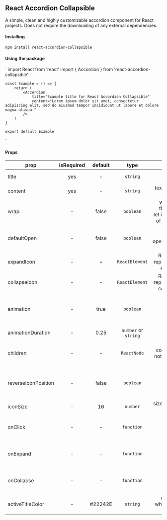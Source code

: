 ## React Accordion Collapsible

A simple, clean and highly customizable accordion component for React projects. Does not require the downloading of any external dependencies.

#### Installing

`npm install react-accordion-collapsible`

#### Using the package

`
    import React from 'react'
    import { Accordion } from 'react-accordion-collapsible'

    const Example = () => {
        return (
            <Accordion
                title="Example title for React Accordion Collapsible"
                content="Lorem ipsum dolor sit amet, consectetur adipiscing elit, sed do eiusmod tempor incididunt ut labore et dolore magna aliqua."
            />
        )
    }

    export default Example

`

#### Props

| prop        | isRequired           | default  | type | description |
| ------------- |:-------------:| :-----:| :-----: | ------: | 
| title | yes | - | `string` | title of the accordion |
| content | yes |  - | `string` | text content of the accordion |
| wrap | - | false | `boolean` | whether to wrap the accordion or let it take full width of parent(default) |
| defaultOpen | - | false | `boolean` | should the accordion be opened(expanded) by default |
| expandIcon | - | + | `ReactElement` | React element to replace the default expand icon (+) |
| collapseIcon | - | - | `ReactElement` | React element to replace the default collapse icon (-) |
| animation | - | true | `boolean` | whether to animate the opening and closing of the accordion |
| animationDuration | - | 0.25 | `number` or `string` | the animation duration |
| children | - | - | `ReactNode` | children of the component, if it is not defined as self closing |
| reverseIconPosition | - | false | `boolean` | reverse the expand and collapse icons positions to left side |
| iconSize | - | 16 | `number` | size of expand and collapse icons |
| onClick | - | - | `function` | function called when the accordion is clicked |
| onExpand | - | - | `function` | function called when the accordion is opened |
| onCollapse | - | - | `function` | function called when the accordion is closed |
| activeTitleColor | - | #22242E | `string` | color of the title when accordion is opened |

